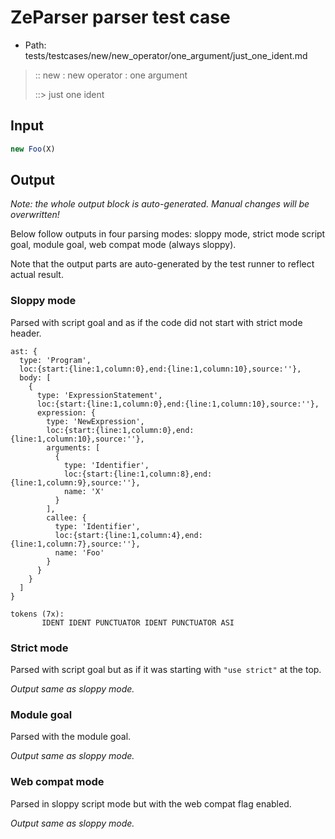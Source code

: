 # ZeParser parser test case

- Path: tests/testcases/new/new_operator/one_argument/just_one_ident.md

> :: new : new operator : one argument
>
> ::> just one ident

## Input

`````js
new Foo(X)
`````

## Output

_Note: the whole output block is auto-generated. Manual changes will be overwritten!_

Below follow outputs in four parsing modes: sloppy mode, strict mode script goal, module goal, web compat mode (always sloppy).

Note that the output parts are auto-generated by the test runner to reflect actual result.

### Sloppy mode

Parsed with script goal and as if the code did not start with strict mode header.

`````
ast: {
  type: 'Program',
  loc:{start:{line:1,column:0},end:{line:1,column:10},source:''},
  body: [
    {
      type: 'ExpressionStatement',
      loc:{start:{line:1,column:0},end:{line:1,column:10},source:''},
      expression: {
        type: 'NewExpression',
        loc:{start:{line:1,column:0},end:{line:1,column:10},source:''},
        arguments: [
          {
            type: 'Identifier',
            loc:{start:{line:1,column:8},end:{line:1,column:9},source:''},
            name: 'X'
          }
        ],
        callee: {
          type: 'Identifier',
          loc:{start:{line:1,column:4},end:{line:1,column:7},source:''},
          name: 'Foo'
        }
      }
    }
  ]
}

tokens (7x):
       IDENT IDENT PUNCTUATOR IDENT PUNCTUATOR ASI
`````

### Strict mode

Parsed with script goal but as if it was starting with `"use strict"` at the top.

_Output same as sloppy mode._

### Module goal

Parsed with the module goal.

_Output same as sloppy mode._

### Web compat mode

Parsed in sloppy script mode but with the web compat flag enabled.

_Output same as sloppy mode._
